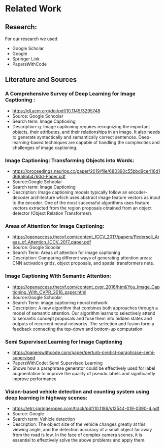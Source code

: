 # Related Work

## Research:
For our research we used:
- Google Scholar
- Google
- Springer Link
- PapersWithCode

## Literature and Sources

### A Comprehensive Survey of Deep Learning for Image Captioning :
-   https://dl.acm.org/doi/pdf/10.1145/3295748
-	Source: Google Schoolar
-	Search term: Image Captioning
-	Description: g. Image captioning requires recognizing the important objects, their attributes, and their relationships in an image. It also needs to generate syntactically and semantically correct sentences. Deep-learning-based techniques are capable of handling the complexities and challenges of image captioning.

### Image Captioning: Transforming Objects into Words: 
-   https://proceedings.neurips.cc/paper/2019/file/680390c55bbd9ce416d1d69a9ab4760d-Paper.pdf
-	Source:Google Schoolar
-	Search term: Image Captioning
-	Description: Image captioning models typically follow an encoder-decoder architecture which uses abstract image feature vectors as input to the encoder. One of the most successful algorithms uses feature vectors extracted from the region proposals obtained from an object detector (Object Relation Transformer).

### Areas of Attention for Image Captioning: 
- https://openaccess.thecvf.com/content_ICCV_2017/papers/Pedersoli_Areas_of_Attention_ICCV_2017_paper.pdf 
-	Source: Google Scoolar
-	Search Term: Areas of attention for image captioning
-	Description: Comparing different ways of generating attention areas: CNN activation grids, object proposals, and spatial transformers nets.

### Image Captioning With Semantic Attention:
- https://openaccess.thecvf.com/content_cvpr_2016/html/You_Image_Captioning_With_CVPR_2016_paper.html
- Source:Google Schoolar
- Search Term: image captioning neural network
- Description: A new algorithm that combines both approaches through a model of semantic attention. Our algorithm learns to selectively attend to semantic concept proposals and fuse them into hidden states and outputs of recurrent neural networks. The selection and fusion form a feedback connecting the top-down and bottom-up computation

### Semi Supervised Learning for Image Captioning
- https://paperswithcode.com/paper/perturb-predict-paraphrase-semi-supervised
- PapersWithCode: Semi Supervised Learning
- Shows how a paraphrase generator could be effectively used for label augmentation to improve the quality of pseudo labels and significantly improve performance

### Vision-based vehicle detection and counting system using deep learning in highway scenes: 
-   https://etrr.springeropen.com/track/pdf/10.1186/s12544-019-0390-4.pdf 
-	Source: Google 
-	Search term: Vehicle detection 
-	Description: The object size of the vehicle changes greatly at this viewing angle, and the detection accuracy of a small object far away from the road is low. In the face of complex camera scenes, it is essential to effectively solve the above problems and apply them.




